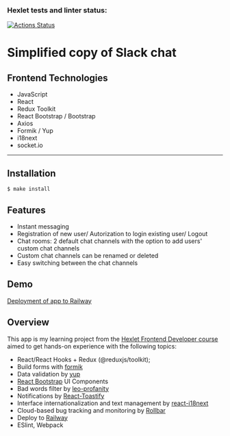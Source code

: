 ### Hexlet tests and linter status:
[![Actions Status](https://github.com/hawkprimarch/frontend-project-12/workflows/hexlet-check/badge.svg)](https://github.com/hawkprimarch/frontend-project-12/actions)
# Simplified copy of Slack chat

## Frontend Technologies
- JavaScript
- React
- Redux Toolkit
- React Bootstrap / Bootstrap
- Axios
- Formik / Yup
- i18next
- socket.io
---

## Installation

```
$ make install
```

## Features

- Instant messaging 
- Registration of new user/ Autorization to login existing user/ Logout
- Chat rooms: 2 default chat channels with the option to add users' custom chat channels
- Custom chat channels can be renamed or deleted
- Easy switching between the chat channels

## Demo
[Deployment of app to Railway](slack-chat-production-deb9.up.railway.app)

## Overview

This app is my learning project from the [Hexlet Frontend Developer course](https://hexlet.io) aimed to get hands-on experience with the following topics:

- React/React Hooks + Redux (@reduxjs/toolkit);
- Build forms with [formik](https://formik.org/)
- Data validation by [yup](https://github.com/jquense/yup)
- [React Bootstrap](https://react-bootstrap.github.io/) UI Components
- Bad words filter by [leo-profanity](https://github.com/jojoee/leo-profanity)
- Notifications by [React-Toastify](https://www.npmjs.com/package/react-toastify)
- Interface internationalization and text management by [react-i18next](https://react.i18next.com/)
- Cloud-based bug tracking and monitoring by [Rollbar](https://rollbar.com)
- Deploy to [Railway](https://railway.app/)
- ESlint, Webpack
